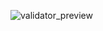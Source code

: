 ![validator_preview](https://cloud.githubusercontent.com/assets/10692276/24248420/500cc940-100a-11e7-81ac-6e7ee5e1addd.png)
